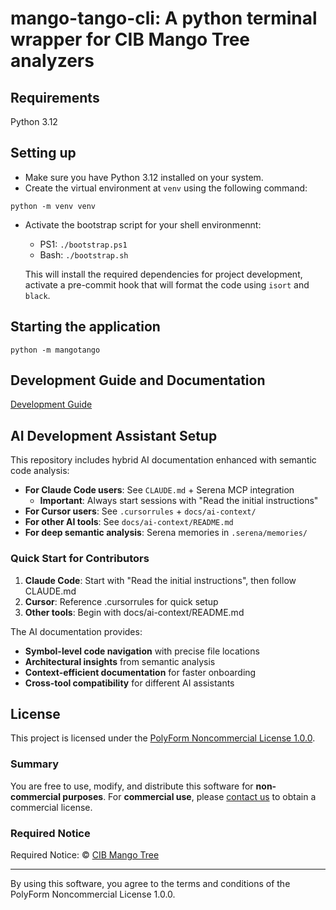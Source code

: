 # mango-tango-cli: A python terminal wrapper for CIB Mango Tree analyzers

## Requirements

Python 3.12

## Setting up

- Make sure you have Python 3.12 installed on your system.
- Create the virtual environment at `venv` using the following command:

```shell
python -m venv venv
```

- Activate the bootstrap script for your shell environmennt:
  - PS1: `./bootstrap.ps1`
  - Bash: `./bootstrap.sh`

  This will install the required dependencies for project development,
  activate a pre-commit hook that will format the code using `isort` and
  `black`.

## Starting the application

```shell
python -m mangotango
```

## Development Guide and Documentation

[Development Guide](./docs/dev-guide.md)

## AI Development Assistant Setup

This repository includes hybrid AI documentation enhanced with semantic code analysis:

- **For Claude Code users**: See `CLAUDE.md` + Serena MCP integration
  - **Important**: Always start sessions with "Read the initial instructions"
- **For Cursor users**: See `.cursorrules` + `docs/ai-context/`
- **For other AI tools**: See `docs/ai-context/README.md`
- **For deep semantic analysis**: Serena memories in `.serena/memories/`

### Quick Start for Contributors

1. **Claude Code**: Start with "Read the initial instructions", then follow CLAUDE.md
2. **Cursor**: Reference .cursorrules for quick setup
3. **Other tools**: Begin with docs/ai-context/README.md

The AI documentation provides:

- **Symbol-level code navigation** with precise file locations
- **Architectural insights** from semantic analysis
- **Context-efficient documentation** for faster onboarding
- **Cross-tool compatibility** for different AI assistants

## License

This project is licensed under the [PolyForm Noncommercial License 1.0.0](https://polyformproject.org/licenses/noncommercial/1.0.0/).

### Summary

You are free to use, modify, and distribute this software for **non-commercial purposes**. For **commercial use**, please [contact us](mailto:sandobenjamin@gmail.com) to obtain a commercial license.

### Required Notice

Required Notice: © [CIB Mango Tree](https://github.com/CIB-Mango-Tree)

---

By using this software, you agree to the terms and conditions of the PolyForm Noncommercial License 1.0.0.
